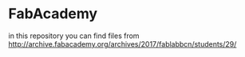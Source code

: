 # FabAcademy
in this repository you can find files from http://archive.fabacademy.org/archives/2017/fablabbcn/students/29/
